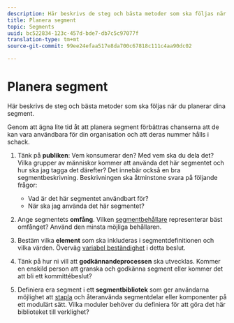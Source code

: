 ```yaml
---
description: Här beskrivs de steg och bästa metoder som ska följas när du planerar dina segment.
title: Planera segment
topic: Segments
uuid: bc522834-123c-457d-bde7-db7c5c97077f
translation-type: tm+mt
source-git-commit: 99ee24efaa517e8da700c67818c111c4aa90dc02

---
```



# Planera segment

Här beskrivs de steg och bästa metoder som ska följas när du planerar dina segment.

Genom att ägna lite tid åt att planera segment förbättras chanserna att de kan vara användbara för din organisation och att deras nummer hålls i schack.

1. Tänk på **publiken**: Vem konsumerar den? Med vem ska du dela det? Vilka grupper av människor kommer att använda det här segmentet och hur ska jag tagga det därefter? Det innebär också en bra segmentbeskrivning. Beskrivningen ska åtminstone svara på följande frågor:

   * Vad är det här segmentet användbart för?
   * När ska jag använda det här segmentet?

1. Ange segmentets **omfång**. Vilken [segmentbehållare](/help/components/c-segmentation/seg-overview.md) representerar bäst omfånget? Använd den minsta möjliga behållaren.

1. Bestäm vilka **element** som ska inkluderas i segmentdefinitionen och vilka värden. Överväg [variabel beständighet](/help/components/c-segmentation/seg-overview.md) i detta beslut.

1. Tänk på hur ni vill att **godkännandeprocessen** ska utvecklas. Kommer en enskild person att granska och godkänna segment eller kommer det att bli ett kommittébeslut?
1. Definiera era segment i ett **segmentbibliotek** som ger användarna möjlighet att [stapla](/help/components/c-segmentation/c-segmentation-workflow/seg-build.md) och återanvända segmentdelar eller komponenter på ett modulärt sätt. Vilka moduler behöver du definiera för att göra det här biblioteket till verklighet?

